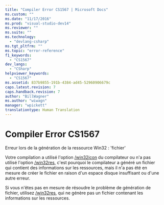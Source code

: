 ```yaml
---
title: "Compiler Error CS1567 | Microsoft Docs"
ms.custom: ""
ms.date: "11/17/2016"
ms.prod: "visual-studio-dev14"
ms.reviewer: ""
ms.suite: ""
ms.technology: 
  - "devlang-csharp"
ms.tgt_pltfrm: ""
ms.topic: "error-reference"
f1_keywords: 
  - "CS1567"
dev_langs: 
  - "CSharp"
helpviewer_keywords: 
  - "CS1567"
ms.assetid: 837b9855-191b-4384-ad45-52960906679c
caps.latest.revision: 7
caps.handback.revision: 7
author: "BillWagner"
ms.author: "wiwagn"
manager: "wpickett"
translationtype: Human Translation
---
```

# Compiler Error CS1567
Erreur lors de la génération de la ressource Win32 : 'fichier'  
  
 Votre compilation a utilisé l'option [\/win32icon](../../../csharp/language-reference/compiler-options/win32icon-compiler-option.md) du compilateur ou n'a pas utilisé l'option [\/win32res](../../../csharp/language-reference/compiler-options/win32res-compiler-option.md), c'est pourquoi le compilateur a généré un fichier qui contient des informations sur les ressources, mais il n'a pas été en mesure de créer le fichier en raison d'un espace disque insuffisant ou d'une autre erreur.  
  
 Si vous n'êtes pas en mesure de résoudre le problème de génération de fichier, utilisez [\/win32res](../../../csharp/language-reference/compiler-options/win32res-compiler-option.md), qui ne génère pas un fichier contenant les informations sur les ressources.